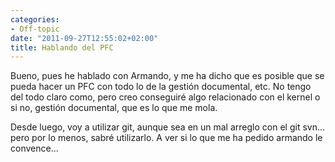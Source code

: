 ```yaml
---
categories:
- Off-topic
date: "2011-09-27T12:55:02+02:00"
title: Hablando del PFC
---
```


Bueno, pues he hablado con Armando, y me ha dicho que es posible que se pueda hacer un PFC con todo lo de la gestión documental, etc. No tengo del todo claro como, pero creo conseguiré algo relacionado con el kernel o si no, gestión documental, que es lo que me mola.

Desde luego, voy a utilizar git, aunque sea en un mal arreglo con el git svn... pero por lo menos, sabré utilizarlo. A ver si lo que me ha pedido armando le convence...
